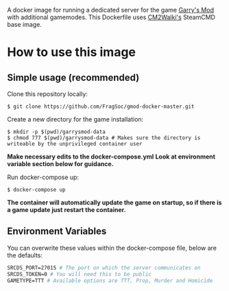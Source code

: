 A docker image for running a dedicated server for the game [Garry's Mod](https://store.steampowered.com/app/4000/Garrys_Mod/) with additional gamemodes. This Dockerfile uses [CM2Walki's](https://github.com/CM2Walki/) SteamCMD base image.

# How to use this image
## Simple usage (recommended)

Clone this repository locally:<br/>
```console
$ git clone https://github.com/FragSoc/gmod-docker-master.git
```

Create a new directory for the game installation:
```console
$ mkdir -p $(pwd)/garrysmod-data
$ chmod 777 $(pwd)/garrysmod-data # Makes sure the directory is writeable by the unprivileged container user
```

**Make necessary edits to the docker-compose.yml**
**Look at environment variable section below for guidance.**

Run docker-compose up:<br/>
```console
$ docker-compose up
```


**The container will automatically update the game on startup, so if there is a game update just restart the container.**


## Environment Variables
You can overwrite these values within the docker-compose file, below are the defaults: 
```dockerfile
SRCDS_PORT=27015 # The port on which the server communicates on
SRCDS_TOKEN=0 # You will need this to be public
GAMETYPE=TTT # Available options are TTT, Prop, Murder and Homicide
```